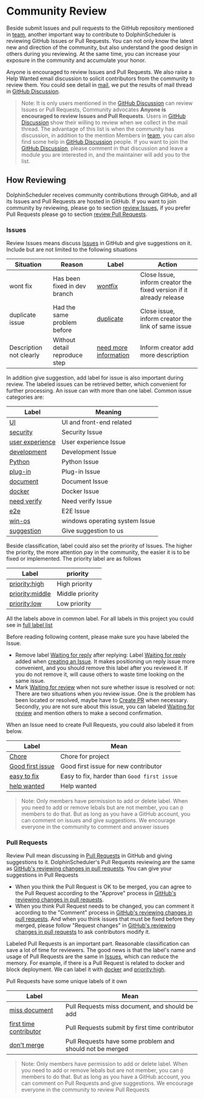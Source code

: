 # Community Review

Beside submit Issues and pull requests to the GitHub repository mentioned in [team](../team.md), another important way to
contribute to DolphinScheduler is reviewing GitHub Issues or Pull Requests. You can not only know the latest new and
direction of the community, but also understand the good design in others during you reviewing. At the same time, you can
increase your exposure in the community and accumulate your honor.

Anyone is encouraged to review Issues and Pull Requests. We also raise a Help Wanted email discussion to solicit contributors
from the community to review them. You could see detail in [mail][mail-review-wanted], we put the results of mail thread
in [GitHub Discussion][discussion-result-review-wanted].

> Note: It is only users mentioned in the [GitHub Discussion][discussion-result-review-wanted] can review Issues or Pull
> Requests, Community advocates **Anyone is encouraged to review Issues and Pull Requests**. Users in 
> [GitHub Discussion][discussion-result-review-wanted] show their willing to review when we collect in the mail thread.
> The advantage of this list is when the community has discussion, in addition to the mention Members in [team](../team.md),
> you can also find some help in [GitHub Discussion][discussion-result-review-wanted] people. If you want to join the
> [GitHub Discussion][discussion-result-review-wanted], please comment in that discussion and leave a module you are interested
> in, and the maintainer will add you to the list.

## How Reviewing

DolphinScheduler receives community contributions through GitHub, and all its Issues and Pull Requests are hosted in GitHub.
If you want to join community by reviewing, please go to section [review Issues](#issues), if you prefer Pull Requests please
go to section [review Pull Requests](#pull-requests).

### Issues

Review Issues means discuss [Issues][all-issues] in GitHub and give suggestions on it. Include but are not limited to the following situations

| Situation | Reason | Label | Action |
| ------ | ------ | ------ | ------ |
| wont fix | Has been fixed in dev branch | [wontfix][label-wontfix] | Close Issue, inform creator the fixed version if it already release |
| duplicate issue | Had the same problem before | [duplicate][label-duplicate] | Close issue, inform creator the link of same issue |
| Description not clearly | Without detail reproduce step | [need more information][label-need-more-information] | Inform creator add more description |

In addition give suggestion, add label for issue is also important during review. The labeled issues can be retrieved
better, which convenient for further processing. An issue can with more than one label. Common issue categories are:

| Label | Meaning |
| ------ | ------ |
| [UI][label-UI] | UI and front-end related |
| [security][label-security] | Security Issue |
| [user experience][label-user-experience] | User experience Issue |
| [development][label-development] | Development Issue |
| [Python][label-Python] | Python Issue |
| [plug-in][label-plug-in] | Plug-in Issue |
| [document][label-document] | Document Issue |
| [docker][label-docker] | Docker Issue |
| [need verify][label-need-verify] | Need verify Issue |
| [e2e][label-e2e] | E2E Issue |
| [win-os][label-win-os] | windows operating system Issue |
| [suggestion][label-suggestion] | Give suggestion to us |
 
Beside classification, label could also set the priority of Issues. The higher the priority, the more attention pay
in the community, the easier it is to be fixed or implemented. The priority label are as follows

| Label | priority |
| ------ | ------ |
| [priority:high][label-priority-high] | High priority |
| [priority:middle][label-priority-middle] | Middle priority |
| [priority:low][label-priority-low] | Low priority |

All the labels above in common label. For all labels in this project you could see in [full label list][label-all-list]

Before reading following content, please make sure you have labeled the Issue.
  
* Remove label [Waiting for reply][label-waiting-for-reply] after replying: Label [Waiting for reply][label-waiting-for-reply]
  added when [creating an Issue][issue-choose]. It makes positioning un reply issue more convenient, and you should remove
  this label after you reviewed it. If you do not remove it, will cause others to waste time looking on the same issue.
* Mark [Waiting for review][label-waiting-for-review] when not sure whether issue is resolved or not: There are two situations
  when you review issue. One is the problem has been located or resolved, maybe have to [Create PR](../development/submit-code.md)
  when necessary. Secondly, you are not sure about this issue, you can labeled [Waiting for review][label-waiting-for-review]
  and mention others to make a second confirmation.

When an Issue need to create Pull Requests, you could also labeled it from below.

| Label | Mean |
| ------ | ------ |
| [Chore][label-Chore] | Chore for project |
| [Good first issue][label-good-first-issue] | Good first issue for new contributor |
| [easy to fix][label-easy-to-fix] | Easy to fix, harder than `Good first issue` |
| [help wanted][label-help-wanted] | Help wanted |

> Note: Only members have permission to add or delete label. When you need to add or remove lebals but are not member,
> you can `@`  members to do that. But as long as you have a GitHub account, you can comment on issues and give suggestions.
> We encourage everyone in the community to comment and answer issues

### Pull Requests

<!-- markdown-link-check-disable -->
Review Pull mean discussing in [Pull Requests][all-PRs] in GitHub and giving suggestions to it. DolphinScheduler's 
Pull Requests reviewing are the same as [GitHub's reviewing changes in pull requests][gh-review-pr]. You can give your
suggestions in Pull Requests

* When you think the Pull Request is OK to be merged, you can agree to the Pull Request according to the "Approve" process
  in [GitHub's reviewing changes in pull requests][gh-review-pr].
* When you think Pull Request needs to be changed, you can comment it according to the "Comment" process in 
  [GitHub's reviewing changes in pull requests][gh-review-pr]. And when you think issues that must be fixed before they
  merged, please follow "Request changes" in [GitHub's reviewing changes in pull requests][gh-review-pr] to ask contributors
  modify it.
<!-- markdown-link-check-enable -->

Labeled Pull Requests is an important part. Reasonable classification can save a lot of time for reviewers. The good news
is that the label's name and usage of Pull Requests are the same in [Issues](#issues), which can reduce the memory. For
example, if there is a Pull Request is related to docker and block deployment. We can label it with [docker][label-docker]
and [priority:high][label-priority-high].

Pull Requests have some unique labels of it own

| Label | Mean |
| ------ | ------ |
| [miss document][label-miss-document] | Pull Requests miss document, and should be add |
| [first time contributor][label-first-time-contributor] | Pull Requests submit by first time contributor |
| [don't merge][label-do-not-merge] | Pull Requests have some problem and should not be merged |

> Note: Only members have permission to add or delete label. When you need to add or remove lebals but are not member,
> you can `@`  members to do that. But as long as you have a GitHub account, you can comment on Pull Requests and give suggestions.
> We encourage everyone in the community to review Pull Requests

[mail-review-wanted]: https://lists.apache.org/thread/9flwlzrp69xjn6v8tdkbytq8glqp2k51
[discussion-result-review-wanted]: https://github.com/apache/dolphinscheduler/discussions/7545
[label-wontfix]: https://github.com/apache/dolphinscheduler/labels/wontfix
[label-duplicate]: https://github.com/apache/dolphinscheduler/labels/duplicate
[label-need-more-information]: https://github.com/apache/dolphinscheduler/labels/need%20more%20information
[label-win-os]: https://github.com/apache/dolphinscheduler/labels/win-os
[label-waiting-for-reply]: https://github.com/apache/dolphinscheduler/labels/Waiting%20for%20reply
[label-waiting-for-review]: https://github.com/apache/dolphinscheduler/labels/Waiting%20for%20review
[label-user-experience]: https://github.com/apache/dolphinscheduler/labels/user%20experience
[label-development]: https://github.com/apache/dolphinscheduler/labels/development
[label-UI]: https://github.com/apache/dolphinscheduler/labels/UI
[label-suggestion]: https://github.com/apache/dolphinscheduler/labels/suggestion
[label-security]: https://github.com/apache/dolphinscheduler/labels/security
[label-Python]: https://github.com/apache/dolphinscheduler/labels/Python
[label-plug-in]: https://github.com/apache/dolphinscheduler/labels/plug-in
[label-document]: https://github.com/apache/dolphinscheduler/labels/document
[label-docker]: https://github.com/apache/dolphinscheduler/labels/docker
[label-all-list]: https://github.com/apache/dolphinscheduler/labels
[label-Chore]: https://github.com/apache/dolphinscheduler/labels/Chore
[label-good-first-issue]: https://github.com/apache/dolphinscheduler/labels/good%20first%20issue
[label-help-wanted]: https://github.com/apache/dolphinscheduler/labels/help%20wanted
[label-easy-to-fix]: https://github.com/apache/dolphinscheduler/labels/easy%20to%20fix
[label-priority-high]: https://github.com/apache/dolphinscheduler/labels/priority%3Ahigh
[label-priority-middle]: https://github.com/apache/dolphinscheduler/labels/priority%3Amiddle
[label-priority-low]: https://github.com/apache/dolphinscheduler/labels/priority%3Alow
[label-miss-document]: https://github.com/apache/dolphinscheduler/labels/miss%20document
[label-first-time-contributor]: https://github.com/apache/dolphinscheduler/labels/first%20time%20contributor
[label-do-not-merge]: https://github.com/apache/dolphinscheduler/labels/don%27t%20merge
[label-e2e]: https://github.com/apache/dolphinscheduler/labels/e2e
[label-need-verify]: https://github.com/apache/dolphinscheduler/labels/need%20to%20verify
[issue-choose]: https://github.com/apache/dolphinscheduler/issues/new/choose
[all-issues]: https://github.com/apache/dolphinscheduler/issues
[all-PRs]: https://github.com/apache/dolphinscheduler/pulls
[gh-review-pr]: https://docs.github.com/en/pull-requests/collaborating-with-pull-requests/reviewing-changes-in-pull-requests/about-pull-request-reviews
